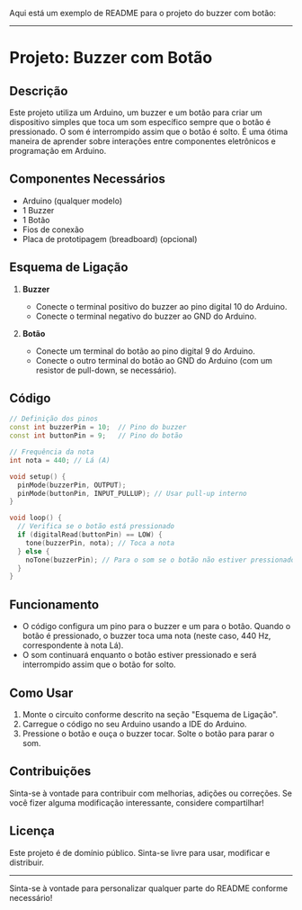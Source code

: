 Aqui está um exemplo de README para o projeto do buzzer com botão:

---

# Projeto: Buzzer com Botão

## Descrição

Este projeto utiliza um Arduino, um buzzer e um botão para criar um dispositivo simples que toca um som específico sempre que o botão é pressionado. O som é interrompido assim que o botão é solto. É uma ótima maneira de aprender sobre interações entre componentes eletrônicos e programação em Arduino.

## Componentes Necessários

- Arduino (qualquer modelo)
- 1 Buzzer
- 1 Botão
- Fios de conexão
- Placa de prototipagem (breadboard) (opcional)

## Esquema de Ligação

1. **Buzzer**
   - Conecte o terminal positivo do buzzer ao pino digital 10 do Arduino.
   - Conecte o terminal negativo do buzzer ao GND do Arduino.

2. **Botão**
   - Conecte um terminal do botão ao pino digital 9 do Arduino.
   - Conecte o outro terminal do botão ao GND do Arduino (com um resistor de pull-down, se necessário).

## Código

```cpp
// Definição dos pinos
const int buzzerPin = 10;  // Pino do buzzer
const int buttonPin = 9;   // Pino do botão

// Frequência da nota
int nota = 440; // Lá (A)

void setup() {
  pinMode(buzzerPin, OUTPUT);
  pinMode(buttonPin, INPUT_PULLUP); // Usar pull-up interno
}

void loop() {
  // Verifica se o botão está pressionado
  if (digitalRead(buttonPin) == LOW) {
    tone(buzzerPin, nota); // Toca a nota
  } else {
    noTone(buzzerPin); // Para o som se o botão não estiver pressionado
  }
}
```

## Funcionamento

- O código configura um pino para o buzzer e um para o botão. Quando o botão é pressionado, o buzzer toca uma nota (neste caso, 440 Hz, correspondente à nota Lá).
- O som continuará enquanto o botão estiver pressionado e será interrompido assim que o botão for solto.

## Como Usar

1. Monte o circuito conforme descrito na seção "Esquema de Ligação".
2. Carregue o código no seu Arduino usando a IDE do Arduino.
3. Pressione o botão e ouça o buzzer tocar. Solte o botão para parar o som.

## Contribuições

Sinta-se à vontade para contribuir com melhorias, adições ou correções. Se você fizer alguma modificação interessante, considere compartilhar!

## Licença

Este projeto é de domínio público. Sinta-se livre para usar, modificar e distribuir.

---

Sinta-se à vontade para personalizar qualquer parte do README conforme necessário!